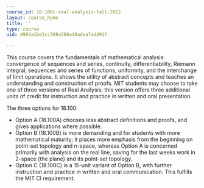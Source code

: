 ```yaml
---
course_id: 18-100c-real-analysis-fall-2012
layout: course_home
title: ''
type: course
uid: d993a1be3cc708a560a48adea7add91f

---
```

This course covers the fundamentals of mathematical analysis: convergence of sequences and series, continuity, differentiability, Riemann integral, sequences and series of functions, uniformity, and the interchange of limit operations. It shows the utility of abstract concepts and teaches an understanding and construction of proofs. MIT students may choose to take one of three versions of Real Analysis; this version offers three additional units of credit for instruction and practice in written and oral presentation.

The three options for 18.100:

*   Option A (18.100A) chooses less abstract definitions and proofs, and gives applications where possible.
*   Option B (18.100B) is more demanding and for students with more mathematical maturity; it places more emphasis from the beginning on point-set topology and n-space, whereas Option A is concerned primarily with analysis on the real line, saving for the last weeks work in 2-space (the plane) and its point-set topology.
*   Option C (18.100C) is a 15-unit variant of Option B, with further instruction and practice in written and oral communication. This fulfills the MIT CI requirement.
